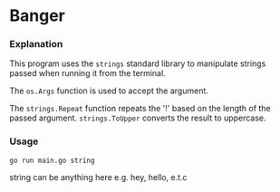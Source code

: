 # Banger

### Explanation

This program uses the `strings` standard library to manipulate strings passed when running it from the terminal.

The `os.Args` function is used to accept the argument.

The `strings.Repeat` function repeats the '!' based on the length of the passed argument.
`strings.ToUpper` converts the result to uppercase.

### Usage

```
go run main.go string
```

string can be anything here e.g. hey, hello, e.t.c
